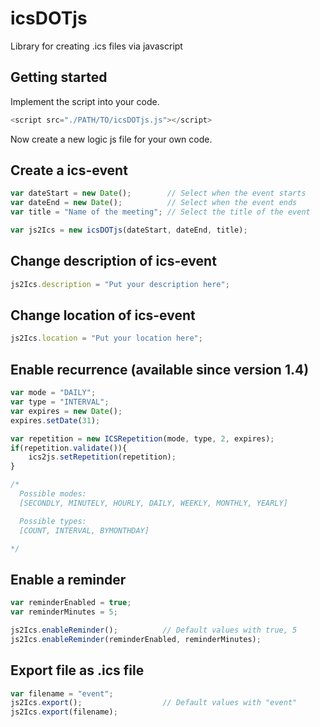 # icsDOTjs
Library for creating .ics files via javascript


## Getting started
Implement the script into your code.
```javascript
<script src="./PATH/TO/icsDOTjs.js"></script>
```
Now create a new logic js file for your own code.

## Create a ics-event
```javascript
var dateStart = new Date();        // Select when the event starts
var dateEnd = new Date();          // Select when the event ends
var title = "Name of the meeting"; // Select the title of the event 

var js2Ics = new icsDOTjs(dateStart, dateEnd, title);
```

## Change description of ics-event
```javascript
js2Ics.description = "Put your description here";
```

## Change location of ics-event
```javascript
js2Ics.location = "Put your location here";
```

## Enable recurrence (available since version 1.4)
```javascript
var mode = "DAILY";
var type = "INTERVAL";
var expires = new Date();
expires.setDate(31);

var repetition = new ICSRepetition(mode, type, 2, expires);
if(repetition.validate()){
    ics2js.setRepetition(repetition);
}

/*
  Possible modes:
  [SECONDLY, MINUTELY, HOURLY, DAILY, WEEKLY, MONTHLY, YEARLY]

  Possible types:
  [COUNT, INTERVAL, BYMONTHDAY]

*/

```

## Enable a reminder
```javascript
var reminderEnabled = true;
var reminderMinutes = 5;

js2Ics.enableReminder();          // Default values with true, 5
js2Ics.enableReminder(reminderEnabled, reminderMinutes);
```

## Export file as .ics file
```javascript
var filename = "event";
js2Ics.export();                  // Default values with "event"
js2Ics.export(filename);          
```
